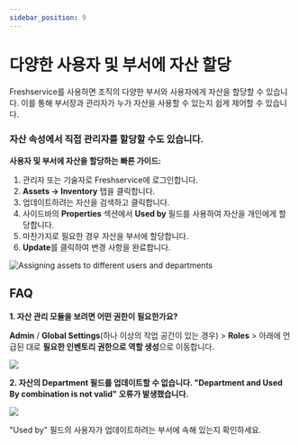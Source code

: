 ```yaml
---
sidebar_position: 9
---
```


# 다양한 사용자 및 부서에 자산 할당

Freshservice를 사용하면 조직의 다양한 부서와 사용자에게 자산을 할당할 수 있습니다. 이를 통해 부서장과 관리자가 누가 자산을 사용할 수 있는지 쉽게 제어할 수 있습니다.

### 자산 속성에서 직접 관리자를 할당할 수도 있습니다.

**사용자 및 부서에 자산을 할당하는 빠른 가이드:**

1. 관리자 또는 기술자로 Freshservice에 로그인합니다.
2. **Assets -> Inventory** 탭을 클릭합니다.
3. 업데이트하려는 자산을 검색하고 클릭합니다.
4. 사이드바의 **Properties** 섹션에서 **Used by** 필드를 사용하여 자산을 개인에게 할당합니다.
5. 마찬가지로 필요한 경우 자산을 부서에 할당합니다.
6. **Update**를 클릭하여 변경 사항을 완료합니다.

<img src="https://s3.amazonaws.com/cdn.freshdesk.com/data/helpdesk/attachments/production/50008184554/original/qRpSxumlGeMnYdrfhBeWQagcyYFS3heVZA.gif?1682334843"  className="fr-fil fr-dib" data-attachment="[object Object]" data-id="50008184554" alt="Assigning assets to different users and departments" />

## FAQ

**1. 자산 관리 모듈을 보려면 어떤 권한이 필요한가요?**

**Admin** / **Global Settings**(하나 이상의 작업 공간이 있는 경우) > **Roles** > 아래에 언급된 대로 **필요한 인벤토리 권한으로 역할 생성**으로 이동합니다.

<img src="https://s3.amazonaws.com/cdn.freshdesk.com/data/helpdesk/attachments/production/50011459267/original/3q1b7_UFJBkmVPKAqpSm05JQ5Wd_uCok9w.png?1712320918"  className="fr-fic fr-fil fr-dib" data-attachment="[object Object]" data-id="50011459267" />

**2. 자산의 Department 필드를 업데이트할 수 없습니다. "Department and Used By combination is not valid" 오류가 발생했습니다.**

<img src="https://s3.amazonaws.com/cdn.freshdesk.com/data/helpdesk/attachments/production/50012446730/original/9Wq4Hki7ohJpRCD--S_Wze3Joshi3XaPiA.png?1720876662"  className="fr-fic fr-fil fr-dib" data-attachment="[object Object]" data-id="50012446730" />

"Used by" 필드의 사용자가 업데이트하려는 부서에 속해 있는지 확인하세요.